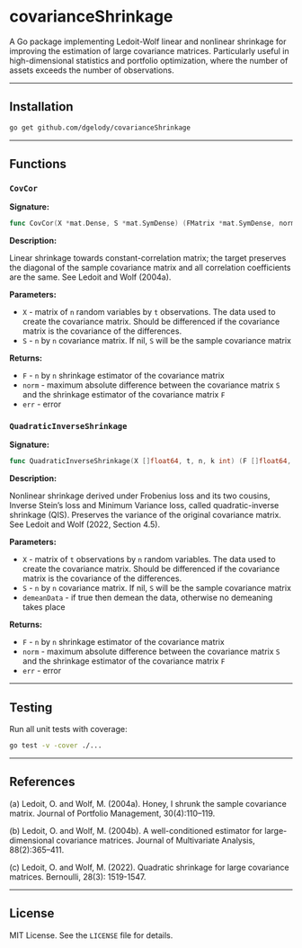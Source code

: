# covarianceShrinkage

A Go package implementing Ledoit-Wolf linear and nonlinear shrinkage for improving the estimation of large covariance matrices. Particularly useful in high-dimensional statistics and portfolio optimization, where the number of assets exceeds the number of observations.

---

## Installation

```sh
go get github.com/dgelody/covarianceShrinkage
```

---

## Functions

### `CovCor`

**Signature:**

```go
func CovCor(X *mat.Dense, S *mat.SymDense) (FMatrix *mat.SymDense, norm float64, err error) 
```

**Description:**

Linear shrinkage towards constant-correlation matrix; the target preserves the diagonal of the sample covariance matrix and all correlation coefficients are the same. See Ledoit and Wolf (2004a).

**Parameters:**

- `X` - matrix of `n` random variables by `t` observations. The data used to create the covariance matrix. Should be differenced if the covariance matrix is the covariance of the differences.
- `S` - `n` by `n` covariance matrix. If nil, `S` will be the sample covariance matrix

**Returns:**

- `F` - `n` by `n` shrinkage estimator of the covariance matrix
- `norm` - maximum absolute difference between the covariance matrix `S` and the shrinkage estimator of the covariance matrix `F`
- `err` - error

### `QuadraticInverseShrinkage`

**Signature:**

```go
func QuadraticInverseShrinkage(X []float64, t, n, k int) (F []float64, norm float64, err error)
```

**Description:**

Nonlinear shrinkage derived under Frobenius loss and its two cousins, Inverse Stein’s loss and Minimum Variance loss, called quadratic-inverse shrinkage (QIS). Preserves the variance of the original covariance matrix. See Ledoit and Wolf (2022, Section 4.5).

**Parameters:**

- `X` - matrix of `t` observations by `n` random variables. The data used to create the covariance matrix. Should be differenced if the covariance matrix is the covariance of the differences.
- `S` - `n` by `n` covariance matrix. If nil, `S` will be the sample covariance matrix
- `demeanData` -  if true then demean the data, otherwise no demeaning takes place

**Returns:**

- `F` - `n` by `n` shrinkage estimator of the covariance matrix
- `norm` - maximum absolute difference between the covariance matrix `S` and the shrinkage estimator of the covariance matrix `F`
- `err` - error

---

## Testing

Run all unit tests with coverage:

```sh
go test -v -cover ./...
```

---

## References

(a) Ledoit, O. and Wolf, M. (2004a). Honey, I shrunk the sample covariance matrix. Journal of Portfolio Management, 30(4):110–119.

(b) Ledoit, O. and Wolf, M. (2004b). A well-conditioned estimator for large-dimensional covariance matrices. Journal of Multivariate Analysis, 88(2):365–411.

(c) Ledoit, O. and Wolf, M. (2022). Quadratic shrinkage for large covariance matrices. Bernoulli, 28(3): 1519-1547.

---

## License

MIT License. See the `LICENSE` file for details.
